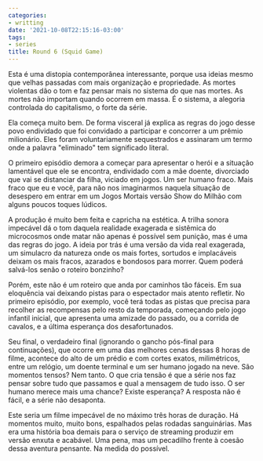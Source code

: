 ```yaml
---
categories:
- writting
date: '2021-10-08T22:15:16-03:00'
tags:
- series
title: Round 6 (Squid Game)
---
```


Esta é uma distopia contemporânea interessante, porque usa ideias mesmo que velhas passadas com mais organização e propriedade. As mortes violentas dão o tom e faz pensar mais no sistema do que nas mortes. As mortes não importam quando ocorrem em massa. É o sistema, a alegoria controlada do capitalismo, o forte da série.

Ela começa muito bem. De forma visceral já explica as regras do jogo desse povo endividado que foi convidado a participar e concorrer a um prêmio milionário. Eles foram voluntariamente sequestrados e assinaram um termo onde a palavra "eliminado" tem significado literal.

O primeiro episódio demora a começar para apresentar o herói e a situação lamentável que ele se encontra, endividado com a mãe doente, divorciado que vai se distanciar da filha, viciado em jogos. Um ser humano fraco. Mais fraco que eu e você, para não nos imaginarmos naquela situação de desespero em entrar em um Jogos Mortais versão Show do Milhão com alguns poucos toques lúdicos.

A produção é muito bem feita e capricha na estética. A trilha sonora impecável dá o tom daquela realidade exagerada e sistêmica do microcosmos onde matar não apenas é possível sem punição, mas é uma das regras do jogo. A ideia por trás é uma versão da vida real exagerada, um simulacro da natureza onde os mais fortes, sortudos e implacáveis deixam os mais fracos, azarados e bondosos para morrer. Quem poderá salvá-los senão o roteiro bonzinho?

Porém, este não é um roteiro que anda por caminhos tão fáceis. Em sua eloquência vai deixando pistas para o espectador mais atento refletir. No primeiro episódio, por exemplo, você terá todas as pistas que precisa para recolher as recompensas pelo resto da temporada, começando pelo jogo infantil inicial, que apresenta uma amizade do passado, ou a corrida de cavalos, e a última esperança dos desafortunados.

Seu final, o verdadeiro final (ignorando o gancho pós-final para continuações), que ocorre em uma das melhores cenas dessas 8 horas de filme, acontece do alto de um prédio e com cortes exatos, milimétricos, entre um relógio, um doente terminal e um ser humano jogado na neve. São momentos tensos? Nem tanto. O que cria tensão é que a série nos faz pensar sobre tudo que passamos e qual a mensagem de tudo isso. O ser humano merece mais uma chance? Existe esperança? A resposta não é fácil, e a série não desaponta.

Este seria um filme impecável de no máximo três horas de duração. Há momentos muito, muito bons, espalhados pelas rodadas sanguinárias. Mas era uma história boa demais para o serviço de streaming produzir em versão enxuta e acabável. Uma pena, mas um pecadilho frente à coesão dessa aventura pensante. Na medida do possível.